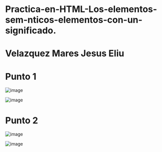 # Practica-en-HTML-Los-elementos-sem-nticos-elementos-con-un-significado.

# Velazquez Mares Jesus Eliu

# Punto 1
![image](https://github.com/user-attachments/assets/857fc560-533f-4e12-9f8a-b7904bc7ccd9)

![image](https://github.com/user-attachments/assets/05c53eff-4939-4585-9e34-22d340a6c03b)

# Punto 2
![image](https://github.com/user-attachments/assets/4ac8222f-bf05-437e-b2fa-85a12e45db78)

![image](https://github.com/user-attachments/assets/6e8a72e4-c430-4d31-b692-550099b6b7b6)
